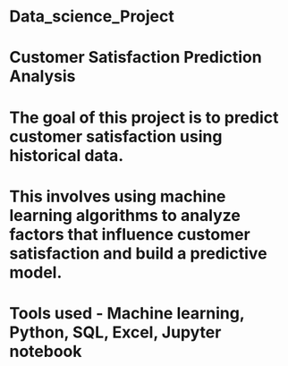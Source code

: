 # Data_science_Project
# Customer Satisfaction Prediction Analysis

 # The goal of this project is to predict customer satisfaction using historical data. 
 # This involves using machine learning algorithms to analyze factors that influence customer satisfaction and build a predictive model.

 # Tools used - Machine learning, Python, SQL, Excel, Jupyter notebook

